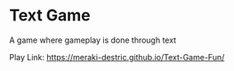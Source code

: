# Text Game 
 A game where gameplay is done through text 


Play Link:
https://meraki-destric.github.io/Text-Game-Fun/
